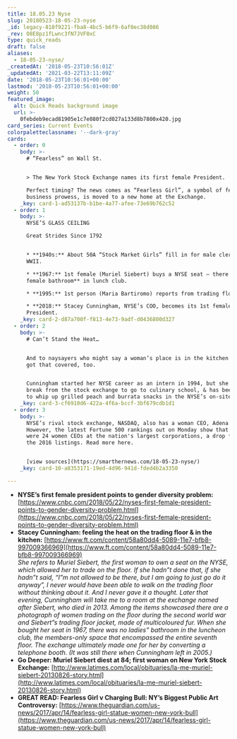 ```yaml
---
title: 18.05.23 Nyse
slug: 20180523-18-05-23-nyse
_id: legacy-818f9221-fba8-4bc5-b6f9-6af0ec38d086
_rev: O8E8pz1fLwnc3fN7JVF0xC
type: quick_reads
draft: false
aliases:
  - 18-05-23-nyse/
_createdAt: '2018-05-23T10:56:01Z'
_updatedAt: '2021-03-22T13:11:09Z'
date: '2018-05-23T10:56:01+00:00'
lastmod: '2018-05-23T10:56:01+00:00'
weight: 50
featured_image:
  alt: Quick Reads background image
  url: >-
    0febdeb9ecad81905e1c7e080f2cd027a133d8b7800x420.jpg
card_series: Current Events
colorpaletteclassname: '--dark-gray'
cards:
  - order: 0
    body: >-
      # “Fearless” on Wall St.


      > The New York Stock Exchange names its first female President.  

      Perfect timing? The news comes as “Fearless Girl”, a symbol of female
      business prowess, is moved to a new home at the Exchange.
    _key: card-1-ad53137b-b1be-4a77-afee-73e69b762c52
  - order: 1
    body: >-
      NYSE’S GLASS CEILING  

      Great Strides Since 1792


      * **1940s:** About 50A “Stock Market Girls” fill in for male clerks in
      WWII.

      * **1967:** 1st female (Muriel Siebert) buys a NYSE seat – there was **no
      female bathroom** in lunch club.

      * **1995:** 1st person (Maria Bartiromo) reports from trading floor.

      * **2018:** Stacey Cunningham, NYSE’s COO, becomes its 1st female
      President.
    _key: card-2-d87a700f-f813-4e73-9adf-d0436800d327
  - order: 2
    body: >-
      # Can’t Stand the Heat…


      And to naysayers who might say a woman’s place is in the kitchen – she’s
      got that covered, too.


      Cunningham started her NYSE career as an intern in 1994, but she took a
      break from the stock exchange to go to culinary school, & has been known
      to whip up grilled peach and burrata snacks in the NYSE’s on-site kitchen.
    _key: card-3-cf6910d6-422a-4f6a-bccf-3bf679cdb1d1
  - order: 3
    body: >-
      NYSE’s rival stock exchange, NASDAQ, also has a woman CEO, Adena Friedman.
      However, the latest Fortune 500 rankings out on Monday show that there
      were 24 women CEOs at the nation's largest corporations, a drop from 32 in
      the 2016 listings. Read more here.


      [view sources](https://smarthernews.com/18-05-23-nyse/)
    _key: card-10-a8353171-19ed-4d96-941d-fded4b2a3350

---
```

* **NYSE’s first female president points to gender diversity problem:** [https://www.cnbc.com/2018/05/22/nyses-first-female-president-points-to-gender-diversity-problem.html](https://www.cnbc.com/2018/05/22/nyses-first-female-president-points-to-gender-diversity-problem.html)
* **Stacey Cunningham: feeling the heat on the trading floor & in the kitchen:** [https://www.ft.com/content/58a80dd4-5089-11e7-bfb8-997009366969](https://www.ft.com/content/58a80dd4-5089-11e7-bfb8-997009366969)  
_She refers to Muriel Siebert, the first woman to own a seat on the NYSE, which allowed her to trade on the floor. If she hadn”t done that, if she hadn”t said, “I”m not allowed to be there, but I am going to just go do it anyway”, I never would have been able to walk on the trading floor without thinking about it. And I never gave it a thought. Later that evening, Cunningham will take me to a room at the exchange named after Siebert, who died in 2013. Among the items showcased there are a photograph of women trading on the floor during the second world war and Siebert”s trading floor jacket, made of multicoloured fur. When she bought her seat in 1967, there was no ladies” bathroom in the luncheon club, the members-only space that encompassed the entire seventh floor. The exchange ultimately made one for her by converting a telephone booth. (It was still there when Cunningham left in 2005.)_
* **Go Deeper: Muriel Siebert diest at 84; first woman on New York Stock Exchange:** [http://www.latimes.com/local/obituaries/la-me-muriel-siebert-20130826-story.html](http://www.latimes.com/local/obituaries/la-me-muriel-siebert-20130826-story.html)
* **GREAT READ: Fearless Girl v Charging Bull: NY’s Biggest Public Art Controversy:** [https://www.theguardian.com/us-news/2017/apr/14/fearless-girl-statue-women-new-york-bull](https://www.theguardian.com/us-news/2017/apr/14/fearless-girl-statue-women-new-york-bull)